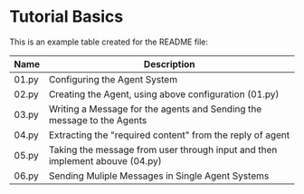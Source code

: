 # Tutorial Basics

This is an example table created for the README file:

| **Name** | **Description**      |
|--------|--------------|
| 01.py      | Configuring the Agent System     |
| 02.py      | Creating the Agent, using above configuration (01.py)   |
| 03.py      | Writing a Message for the agents and Sending the message to the Agents |
| 04.py      | Extracting the "required content" from the reply of agent   |
| 05.py      | Taking the message from user through input and then implement abouve (04.py)   |
| 06.py      | Sending Muliple Messages in Single Agent Systems   |